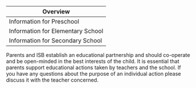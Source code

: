 | Overview |
| --- |
| Information for Preschool | yes |
| Information for Elementary School | yes |
| Information for Secondary School | yes |

Parents and ISB establish an educational partnership and should co-operate and be open-minded in the best interests of the child. It is essential that parents support educational actions taken by teachers and the school. If you have any questions about the purpose of an individual action please discuss it with the teacher concerned.